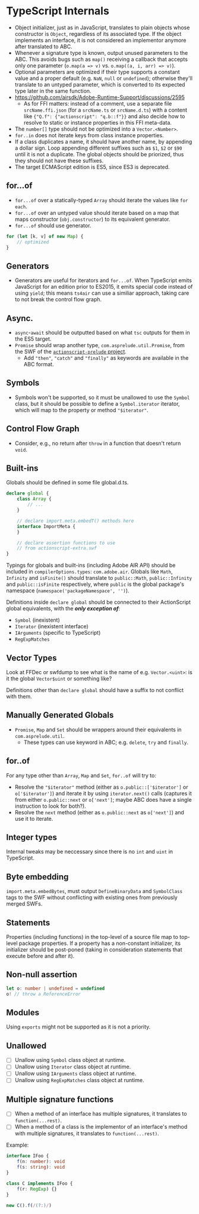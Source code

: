 # TypeScript Internals

- Object initializer, just as in JavaScript, translates to plain objects whose constructor is `Object`, regardless of its associated type. If the object implements an interface, it is not considered an implementor anymore after translated to ABC.
- Whenever a signature type is known, output unused parameters to the ABC. This avoids bugs such as `map()` receiving a callback that accepts only one parameter (`o.map(a => v)` vs. `o.map((a, i, arr) => v)`).
- Optional parameters are optimized if their type supports a constant value and a proper default (e.g. `NaN`, `null` or `undefined`); otherwise they'll translate to an untyped parameter, which is converted to its expected type later in the same function.
- https://github.com/airsdk/Adobe-Runtime-Support/discussions/2595
  - As for FFI matters: instead of a comment, use a separate file `srcName.ffi.json` (for a `srcName.ts` or `srcName.d.ts`) with a content like `{"Q.f": {"actionscript": "q.b::f"}}` and also decide how to resolve to static or instance properties in this FFI meta-data.
- The `number[]` type should not be optimized into a `Vector.<Number>`.
- `for..in` does not iterate keys from class instance properties.
- If a class duplicates a name, it should have another name, by appending a dollar sign. Loop appending different suffixes such as `$1`, `$2` or `$90` until it is not a duplicate. The global objects should be priorized, thus they should not have these suffixes.
- The target ECMAScript edition is ES5, since ES3 is deprecated.

## for...of

- `for...of` over a statically-typed `Array` should iterate the values like `for each`.
- `for...of` over an untyped value should iterate based on a map that maps constructor (`obj.constructor`) to its equivalent generator.
- `for...of` should use generator.

```ts
for (let [k, v] of new Map) {
    // optimized
}
```

## Generators

- Generators are useful for iterators and `for...of`. When TypeScript emits JavaScript for an edition prior to ES2015, it emits special code instead of using `yield`; this means `ts4air` can use a similiar approach, taking care to not break the control flow graph.

## Async.

- `async`-`await` should be outputted based on what `tsc` outputs for them in the ES5 target.
- `Promise` should wrap another type, `com.asprelude.util.Promise`, from the SWF of the [`actionscript-prelude` project](../actionscript-prelude).
  - Add `"then"`, `"catch"` and `"finally"` as keywords are available in the ABC format.

## Symbols

- Symbols won't be supported, so it must be unallowed to use the `Symbol` class, but it should be possible to define a `Symbol.iterator` iterator, which will map to the property or method `"$iterator"`.

## Control Flow Graph

- Consider, e.g., no return after `throw` in a function that doesn't return `void`.

## Built-ins

Globals should be defined in some file global.d.ts.

```typescript
declare global {
    class Array {
        // ...
    }

    // declare import.meta.embedT() methods here
    interface ImportMeta {
    }

    // declare assertion functions to use
    // from actionscript-extra.swf
}
```

Typings for globals and built-ins (including Adobe AIR API) should be included in `compilerOptions.types`: `com.adobe.air`. Globals like `Math`, `Infinity` and `isFinite()` should translate to `public::Math`, `public::Infinity` and `public::isFinite` respectively, where `public` is the global package's namespace (`namespace('packageNamespace', '')`).

Definitions inside `declare global` should be connected to their ActionScript global equivalents, with the **_only exception of_**:

- `Symbol` (inexistent)
- `Iterator` (inexistent interface)
- `IArguments` (specific to TypeScript)
- `RegExpMatches`

## Vector Types

Look at FFDec or swfdump to see what is the name of e.g. `Vector.<uint>`: is it the global `Vector$uint` or something like?

Definitions other than `declare global` should have a suffix to not conflict with them.

## Manually Generated Globals

- `Promise`, `Map` and `Set` should be wrappers around their equivalents in `com.asprelude.util`.
  - These types can use keyword in ABC; e.g. `delete`, `try` and `finally`.

## for..of

For any type other than `Array`, `Map` and `Set`, `for..of` will try to:

- Resolve the `"$iterator"` method (either as `o.public::['$iterator']` or `o['$iterator']`) and iterate it by using `iterator.next()` calls (captures it from either `o.public::next` or `o['next']`; maybe ABC does have a single instruction to look for both?).
- Resolve the `next` method (either as `o.public::next` as `o['next']`) and use it to iterate.

## Integer types

Internal tweaks may be neccessary since there is no `int` and `uint` in TypeScript.

## Byte embedding

`import.meta.embedBytes`, must output `DefineBinaryData` and `SymbolClass` tags to the SWF without conflicting with existing ones from previously merged SWFs.

## Statements

Properties (including functions) in the top-level of a source file map to top-level package properties. If a property has a non-constant initializer, its initializer should be post-poned (taking in consideration statements that execute before and after it).

## Non-null assertion

```ts
let o: number | undefined = undefined
o! // throw a ReferenceError
```

## Modules

Using `exports` might not be supported as it is not a priority.


## Unallowed

- [ ] Unallow using `Symbol` class object at runtime.
- [ ] Unallow using `Iterator` class object at runtime.
- [ ] Unallow using `IArguments` class object at runtime.
- [ ] Unallow using `RegExpMatches` class object at runtime.

## Multiple signature functions

- [ ] When a method of an interface has multiple signatures, it translates to `function(...rest)`.
- [ ] When a method of a class is the implementor of an interface's method with multiple signatures, it translates to `function(...rest)`.

Example:

```ts
interface IFoo {
    f(n: number): void
    f(s: string): void
}

class C implements IFoo {
    f(r: RegExp) {}
}

new C().f(/(?:)/)
```